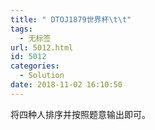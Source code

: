 ```yaml
---
title: " DTOJ1879世界杯\t\t"
tags:
  - 无标签
url: 5012.html
id: 5012
categories:
  - Solution
date: 2018-11-02 16:10:50
---
```


将四种人排序并按照题意输出即可。